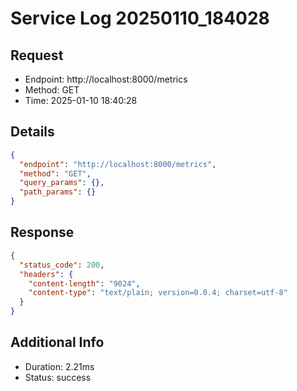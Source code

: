 # Service Log 20250110_184028

## Request
- Endpoint: http://localhost:8000/metrics
- Method: GET
- Time: 2025-01-10 18:40:28

## Details
```json
{
  "endpoint": "http://localhost:8000/metrics",
  "method": "GET",
  "query_params": {},
  "path_params": {}
}
```

## Response
```json
{
  "status_code": 200,
  "headers": {
    "content-length": "9024",
    "content-type": "text/plain; version=0.0.4; charset=utf-8"
  }
}
```

## Additional Info
- Duration: 2.21ms
- Status: success
